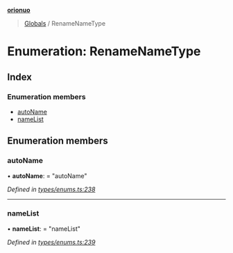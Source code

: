 **[orionuo](../README.md)**

> [Globals](../globals.md) / RenameNameType

# Enumeration: RenameNameType

## Index

### Enumeration members

* [autoName](renamenametype.md#autoname)
* [nameList](renamenametype.md#namelist)

## Enumeration members

### autoName

•  **autoName**:  = "autoName"

*Defined in [types/enums.ts:238](https://github.com/msviha/orionuo/blob/6aeb0e0/src/types/enums.ts#L238)*

___

### nameList

•  **nameList**:  = "nameList"

*Defined in [types/enums.ts:239](https://github.com/msviha/orionuo/blob/6aeb0e0/src/types/enums.ts#L239)*
